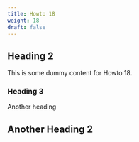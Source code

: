 ```yaml
---
title: Howto 18
weight: 18
draft: false
---
```


## Heading 2

This is some dummy content for Howto 18.

### Heading 3

Another heading

## Another Heading 2

